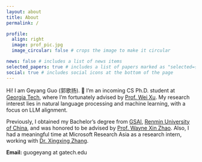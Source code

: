 ```yaml
---
layout: about
title: About
permalink: /

profile:
  align: right
  image: prof_pic.jpg
  image_circular: false # crops the image to make it circular

news: false # includes a list of news items
selected_papers: true # includes a list of papers marked as "selected={true}"
social: true # includes social icons at the bottom of the page
---
```


Hi! I am Geyang Guo (郭歌扬). 👋 
I’m an incoming CS Ph.D. student at [Georgia Tech](https://www.cc.gatech.edu/degree-programs/phd-computer-science), where I’m fortunately advised by [Prof. Wei Xu](https://cocoxu.github.io).
My research interest lies in natural language processing and machine learning, with a focus on LLM alignment.

Previously, I obtained my Bachelor’s degree from [GSAI](http://ai.ruc.edu.cn), [Renmin University of China](https://www.ruc.edu.cn), and was honored to be advised by [Prof. Wayne Xin Zhao](https://scholar.google.com/citations?user=JNhNacoAAAAJ).
Also, I had a meaningful time at Microsoft Research Asia as a research intern, working with [Dr. Xingxing Zhang](https://xingxingzhang.github.io).


**Email:** guogeyang at gatech.edu
